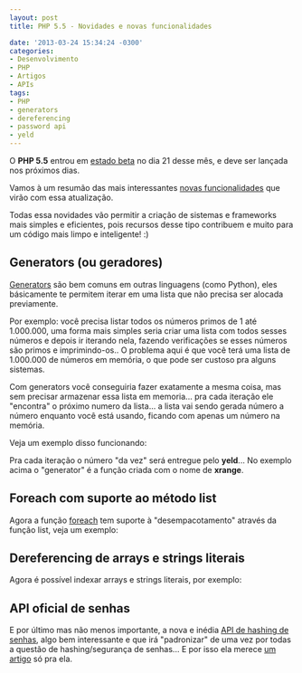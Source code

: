 ```yaml
---
layout: post
title: PHP 5.5 - Novidades e novas funcionalidades

date: '2013-03-24 15:34:24 -0300'
categories:
- Desenvolvimento
- PHP
- Artigos
- APIs
tags:
- PHP
- generators
- dereferencing
- password api
- yeld
---
```

<p>O <strong>PHP 5.5</strong> entrou em <a href="http://php.net/archive/2013.php#id2013-03-21-1">estado beta</a> no dia 21 desse mês, e deve ser lançada nos próximos dias.</p>
<p>Vamos à um resumão das mais interessantes <a href="http://www.php.net/manual/en/migration55.new-features.php">novas funcionalidades</a> que virão com essa atualização.</p>
<p>Todas essa novidades vão permitir a criação de sistemas e frameworks mais simples e eficientes, pois recursos desse tipo contribuem e muito para um código mais limpo e inteligente! :)</p>
<h2>Generators (ou geradores)</h2>
<p><a href="http://www.php.net/manual/en/language.generators.overview.php">Generators</a> são bem comuns em outras linguagens (como Python), eles básicamente te permitem iterar em uma lista que não precisa ser alocada previamente.</p>
<p>Por exemplo: você precisa listar todos os números primos de 1 até 1.000.000, uma forma mais simples seria criar uma lista com todos sesses números e depois ir iterando nela, fazendo verificações se esses números são primos e imprimindo-os.. O problema aqui é que você terá uma lista de 1.000.000 de números em memória, o que pode ser custoso pra alguns sistemas.</p>
<p>Com generators você conseguiria fazer exatamente a mesma coisa, mas sem precisar armazenar essa lista em memoria... pra cada iteração ele "encontra" o próximo numero da lista... a lista vai sendo gerada número a número enquanto você está usando, ficando com apenas um número na memória.</p>
<p>Veja um exemplo disso funcionando:</p>
<div data-gist-id="5232890" data-gist-show-loading="false"></div>
<p>Pra cada iteração o número "da vez" será entregue pelo <strong>yeld</strong>... No exemplo acima o "generator" é a função criada com o nome de <strong>xrange</strong>.</p>
<h2>Foreach com suporte ao método list</h2>
<p>Agora a função <a href="http://www.php.net/manual/en/control-structures.foreach.php">foreach</a> tem suporte à "desempacotamento" através da função list, veja um exemplo:</p>
<div data-gist-id="5232923" data-gist-show-loading="false"></div>
<h2>Dereferencing de arrays e strings literais</h2>
<p>Agora é possível indexar arrays e strings literais, por exemplo:</p>
<div data-gist-id="5232943" data-gist-show-loading="false"></div>
<h2>API oficial de senhas</h2>
<p>E por último mas não menos importante, a nova e inédia <a href="http://blog.thiagobelem.net/php-5-5-api-de-senhas/">API de hashing de senhas</a>, algo bem interessante e que irá "padronizar" de uma vez por todas a questão de hashing/segurança de senhas... E por isso ela merece <a href="http://blog.thiagobelem.net/php-5-5-api-de-senhas/">um artigo</a> só pra ela.</p>
